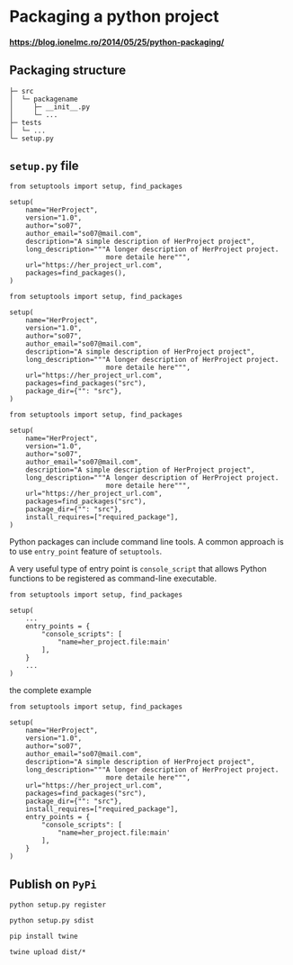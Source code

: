 # Packaging a python project


#### https://blog.ionelmc.ro/2014/05/25/python-packaging/

## Packaging structure

```
├─ src
│  └─ packagename
│     ├─ __init__.py
│     └─ ...
├─ tests
│  └─ ...
└─ setup.py
```


## ```setup.py``` file

```
from setuptools import setup, find_packages

setup(
    name="HerProject",
    version="1.0",
    author="so07",
    author_email="so07@mail.com",
    description="A simple description of HerProject project",
    long_description="""A longer description of HerProject project.
                        more detaile here""",
    url="https://her_project_url.com",
    packages=find_packages(),
)
```


```
from setuptools import setup, find_packages

setup(
    name="HerProject",
    version="1.0",
    author="so07",
    author_email="so07@mail.com",
    description="A simple description of HerProject project",
    long_description="""A longer description of HerProject project.
                        more detaile here""",
    url="https://her_project_url.com",
    packages=find_packages("src"),
    package_dir={"": "src"},
)
```

```
from setuptools import setup, find_packages

setup(
    name="HerProject",
    version="1.0",
    author="so07",
    author_email="so07@mail.com",
    description="A simple description of HerProject project",
    long_description="""A longer description of HerProject project.
                        more detaile here""",
    url="https://her_project_url.com",
    packages=find_packages("src"),
    package_dir={"": "src"},
    install_requires=["required_package"],
)
```

Python packages can include command line tools.
A common approach is to use ```entry_point``` feature of ```setuptools```.

A very useful type of entry point is ```console_script``` that allows Python functions to be registered as command-line executable.

```
from setuptools import setup, find_packages

setup(
    ...
    entry_points = {
        "console_scripts": [
            "name=her_project.file:main'
        ],
    }
    ...
)
```

the complete example
```
from setuptools import setup, find_packages

setup(
    name="HerProject",
    version="1.0",
    author="so07",
    author_email="so07@mail.com",
    description="A simple description of HerProject project",
    long_description="""A longer description of HerProject project.
                        more detaile here""",
    url="https://her_project_url.com",
    packages=find_packages("src"),
    package_dir={"": "src"},
    install_requires=["required_package"],
    entry_points = {
        "console_scripts": [
            "name=her_project.file:main'
        ],
    }
)
```

## Publish on ```PyPi```

```
python setup.py register
```

```
python setup.py sdist
```

```
pip install twine
```

```
twine upload dist/*
```


